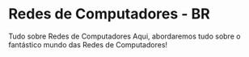 # Redes de Computadores - BR
Tudo sobre Redes de Computadores
Aqui, abordaremos tudo sobre o fantástico mundo das Redes de Computadores!